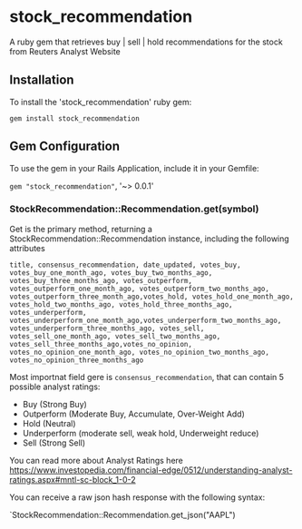 # stock_recommendation

A ruby gem that retrieves buy | sell | hold recommendations for the stock from Reuters Analyst Website

## Installation

To install the 'stock_recommendation' ruby gem:

`gem install stock_recommendation`

## Gem Configuration

To use the gem in your Rails Application, include it in your Gemfile:

`gem "stock_recommendation"`, '~> 0.0.1'

### StockRecommendation::Recommendation.get(symbol)

Get is the primary method, returning a StockRecommendation::Recommendation instance, including the following attributes

`title, consensus_recommendation, date_updated, votes_buy, votes_buy_one_month_ago, votes_buy_two_months_ago, votes_buy_three_months_ago, votes_outperform, votes_outperform_one_month_ago, votes_outperform_two_months_ago, votes_outperform_three_month_ago,votes_hold, votes_hold_one_month_ago, votes_hold_two_months_ago, votes_hold_three_months_ago, votes_underperform, votes_underperform_one_month_ago,votes_underperform_two_months_ago, votes_underperform_three_months_ago, votes_sell, votes_sell_one_month_ago, votes_sell_two_months_ago, votes_sell_three_months_ago,votes_no_opinion, votes_no_opinion_one_month_ago, votes_no_opinion_two_months_ago, votes_no_opinion_three_months_ago`

Most importnat field gere is `consensus_recommendation`, that can contain 5 possible analyst ratings:
  - Buy             (Strong Buy)
  - Outperform      (Moderate Buy, Accumulate, Over-Weight Add)
  - Hold            (Neutral)
  - Underperform    (moderate sell, weak hold, Underweight reduce)
  - Sell            (Strong Sell)

  You can read more about Analyst Ratings here
  https://www.investopedia.com/financial-edge/0512/understanding-analyst-ratings.aspx#mntl-sc-block_1-0-2



You can receive a raw json hash response with the following syntax:

`StockRecommendation::Recommendation.get_json("AAPL")
